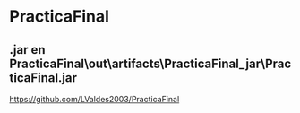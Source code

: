 # PracticaFinal
## .jar en PracticaFinal\out\artifacts\PracticaFinal_jar\PracticaFinal.jar
https://github.com/LValdes2003/PracticaFinal
